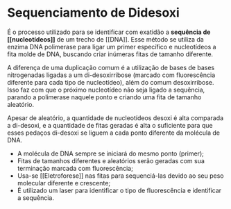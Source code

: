 # Sequenciamento de Didesoxi
É o processo utilizado para se identificar com exatidão a **sequência de [[nucleotídeos]]** de um trecho de [[DNA]]. Esse método se utiliza da enzima DNA polimerase para ligar um primer específico e nucleotídeos a fita molde de DNA, buscando criar inúmeras fitas de tamanho diferente.

A diferença de uma duplicação comum é a utilização de bases de bases nitrogenadas ligadas a um di-desoxirribose (marcado com fluorescência diferente para cada tipo de nucleotídeo), além do comum desoxirribose. Isso faz com que o próximo nucleotídeo não seja ligado a sequência, parando a polimerase naquele ponto e criando uma fita de tamanho aleatório.

Apesar de aleatório, a quantidade de nucleotídeos desoxi é alta comparada a di-desoxi, e a quantidade de fitas geradas é alta o suficiente para que esses pedaços di-desoxi se liguem a cada ponto diferente da molécula de DNA.

- A molécula de DNA sempre se iniciará do mesmo ponto (primer);
- Fitas de tamanhos diferentes e aleatórios serão geradas com sua terminação marcada com fluorescência;
- Usa-se [[Eletroforese]] nas fitas para sequenciá-las devido ao seu peso molecular diferente e crescente;
- É utilizado um laser para identificar o tipo de fluorescência e identificar a sequência.